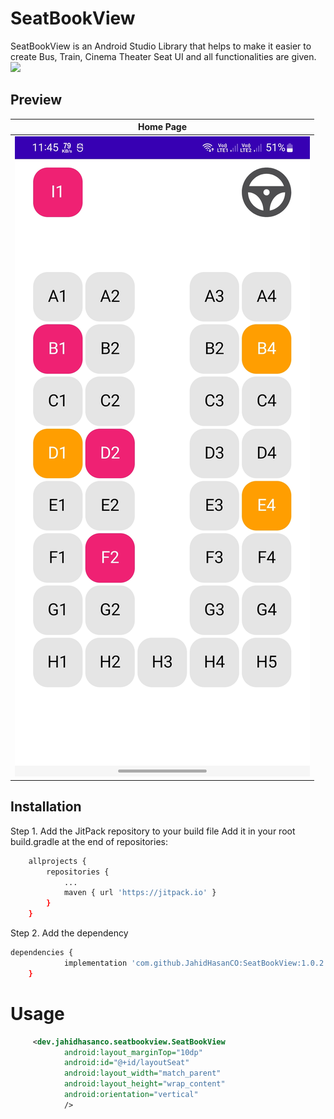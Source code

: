 # SeatBookView
SeatBookView is an Android Studio Library that helps to make it easier to create Bus, Train, Cinema Theater Seat UI and all functionalities are given. [![](https://jitpack.io/v/JahidHasanCO/SeatBookView.svg)](https://jitpack.io/#JahidHasanCO/SeatBookView)


## Preview 
Home Page |
--- |
![Home Page](https://github.com/JahidHasanCO/SeatBookView/blob/master/ART/Home.jpg) | 

## Installation
Step 1. Add the JitPack repository to your build file
Add it in your root build.gradle at the end of repositories:
```sh
	allprojects {
		repositories {
			...
			maven { url 'https://jitpack.io' }
		}
	}
```
Step 2. Add the dependency
```sh
dependencies {
	        implementation 'com.github.JahidHasanCO:SeatBookView:1.0.2'
	}
```

# Usage

```xml
     <dev.jahidhasanco.seatbookview.SeatBookView
            android:layout_marginTop="10dp"
            android:id="@+id/layoutSeat"
            android:layout_width="match_parent"
            android:layout_height="wrap_content"
            android:orientation="vertical"
            />
```
